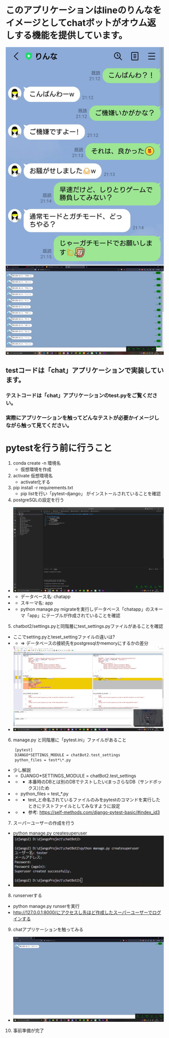 # このアプリケーションはlineのりんなをイメージとしてchatボットがオウム返しする機能を提供しています。
![パクリ元](README_img/パクリ元アプリケーション.jpg)
![実際のアプリケーションイメージ](README_img/オウム返し.jpg)
## testコードは「chat」アプリケーションで実装しています。
### テストコードは「chat」アプリケーションのtest.pyをご覧ください。
### 実際にアプリケーションを触ってどんなテストが必要かイメージしながら触って見てください。

# pytestを行う前に行うこと
1. conda create -n 環境名
    * 仮想環境を作成
2. activate 仮想環境名
    * activate化する
3. pip install -r requirements.txt
    * pip listを行い「pytest-django」 がインストールされていることを確認
4. postgreSQLの設定を行う
* ![postgreSQLの設定](README_img/postgresql.PNG)
* * データベース名: chatapp
* * スキーマ名: app
* * python manage.py migrateを実行しデータベース「chatapp」のスキーマ「app」にテーブルが作成されていることを確認
5. chatbot2/settings.pyと同階層にtest_settings.pyファイルがあることを確認
* ここでsetting.pyとteset_settingファイルの違いは?
* * => データベースの接続先をpostgresqlかmemoryにするかの差分
* ![setting差分](README_img/setting差分.PNG)
6. manage.py と同階層に「pytest.ini」ファイルがあること
```
    [pytest]
    DJANGO*SETTINGS_MODULE = chatBot2.test_settings
    python_files = test*\*.py
```
* 少し解説
* * DJANGO\*SETTINGS_MODULE = chatBot2.test_settings
* * * 本番時のDBとは別のDBでテストしたい(まっさらなDB（サンドボックス）)ため
* * python_files = test_*.py
* * * test_と命名されているファイルのみをpytestのコマンドを実行したときにテストファイルとしてみなすように設定
* * * 参考: https://self-methods.com/django-pytest-basic/#index_id3
7. スーパーユーザーの作成を行う
* python manage.py createsuperuser
* ![スーパーユーザーの作成](README_img/スーパーユーザー作成.PNG)
8. runserverする
* python manage.py runserを実行
* http://127.0.0.1:8000/にアクセスし先ほど作成したスーパーユーザーでログインする
9. chatアプリケーションを触ってみる
* ![チャットアプリケーション](README_img/chatアプリケーション.PNG)
10. 事前準備が完了